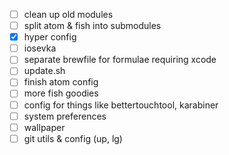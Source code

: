 - [ ] clean up old modules
- [ ] split atom & fish into submodules
- [x] hyper config
- [ ] iosevka
- [ ] separate brewfile for formulae requiring xcode
- [ ] update.sh
- [ ] finish atom config
- [ ] more fish goodies
- [ ] config for things like bettertouchtool, karabiner
- [ ] system preferences
- [ ] wallpaper
- [ ] git utils & config (up, lg)

